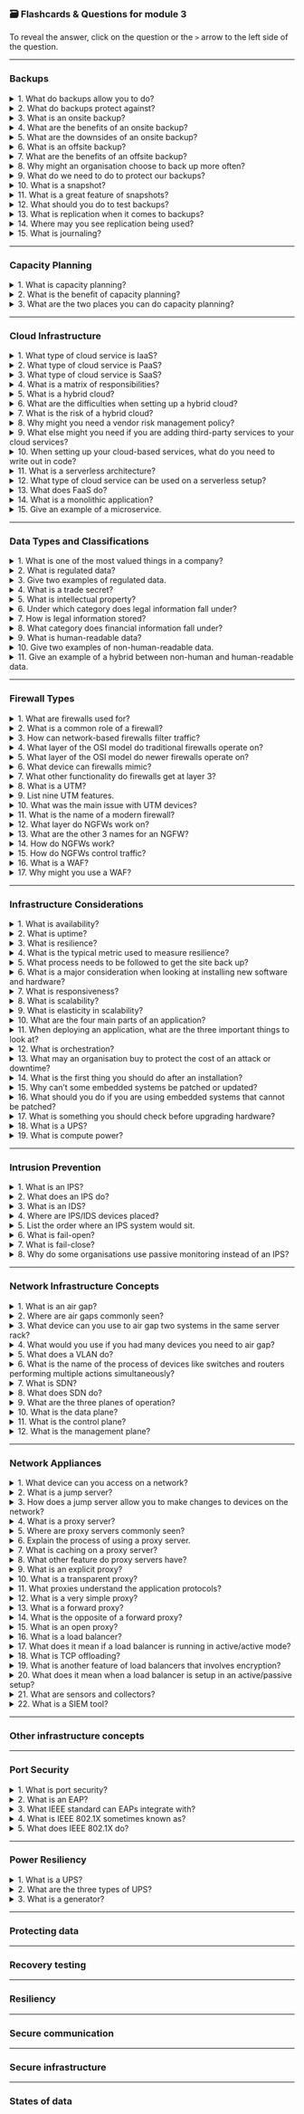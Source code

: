 ### 🗃️ Flashcards & Questions for module 3 
To reveal the answer, click on the question or the `>` arrow to the left side of the question.

-----

### Backups

<details>
  <summary>1. What do backups allow you to do?</summary>
  - Revert to when your system was at a good point.
</details>

<details>
  <summary>2. What do backups protect against?</summary>
  - Ransomware or if your device breaks.
</details>

<details>
  <summary>3. What is an onsite backup?</summary>
  - A backup located at the same site as the device.
</details>

<details>
  <summary>4. What are the benefits of an onsite backup?</summary>
  - You can control the level of security and the recovery time is very quick.
</details>

<details>
  <summary>5. What are the downsides of an onsite backup?</summary>
  - If anything happens to the site, such as a fire, you will lose all your data.
</details>

<details>
  <summary>6. What is an offsite backup?</summary>
  - A backup at a different location than the device.
</details>

<details>
  <summary>7. What are the benefits of an offsite backup?</summary>
  - It protects your data from natural disasters and theft from one site.
</details>

<details>
  <summary>8. Why might an organisation choose to back up more often?</summary>
  - If they believe their data is very important.
</details>

<details>
  <summary>9. What do we need to do to protect our backups?</summary>
  - Use encryption to prevent attackers from stealing your information.
</details>

<details>
  <summary>10. What is a snapshot?</summary>
  - A backup of a virtual machine or a cloud-based infrastructure.
</details>

<details>
  <summary>11. What is a great feature of snapshots?</summary>
  - Snapshots add the new data from the device to the previous backup instead of taking a whole new read of the data.
</details>

<details>
  <summary>12. What should you do to test backups?</summary>
  - Try restoring from the backup by simulating a disaster situation.
</details>

<details>
  <summary>13. What is replication when it comes to backups?</summary>
  - Replication is an ongoing backup that backs up in real time.
</details>

<details>
  <summary>14. Where may you see replication being used?</summary>
  - When running a hot site.
</details>

<details>
  <summary>15. What is journaling?</summary>
  - Journaling means if your power goes out and your data becomes corrupt, your device can look back in the journal to find the missing data.
</details>


-----

### Capacity Planning

<details>
  <summary>1. What is capacity planning?</summary>
  - Finding the right amount of supply to meet the demand your server or site might need.
</details>

<details>
  <summary>2. What is the benefit of capacity planning?</summary>
  - You are not overpaying for resources you are not using, but you also have enough resources to prevent your site from crashing.
</details>

<details>
  <summary>3. What are the two places you can do capacity planning?</summary>
  - Technology and employees.
</details>


-----

### Cloud Infrastructure

<details>
  <summary>1. What type of cloud service is IaaS?</summary>
  - Infrastructure as a Service
</details>

<details>
  <summary>2. What type of cloud service is PaaS?</summary>
  - Platform as a Service
</details>

<details>
  <summary>3. What type of cloud service is SaaS?</summary>
  - Software as a Service
</details>

<details>
  <summary>4. What is a matrix of responsibilities?</summary>
  - Something the cloud provider will give to you that outlines who’s responsible for what.
</details>

<details>
  <summary>5. What is a hybrid cloud?</summary>
  - When an organisation is using multiple clouds for the organisation.
</details>

<details>
  <summary>6. What are the difficulties when setting up a hybrid cloud?</summary>
  - Not all cloud services communicate together automatically and will require setup.  
  - They also write different logs with different terminology.
</details>

<details>
  <summary>7. What is the risk of a hybrid cloud?</summary>
  - Data being leaked as it is traversed over the internet.
</details>

<details>
  <summary>8. Why might you need a vendor risk management policy?</summary>
  - If you want to add third-party services like a firewall to your cloud service.
</details>

<details>
  <summary>9. What else might you need if you are adding third-party services to your cloud services?</summary>
  - A third-party impact plan for incident response.
</details>

<details>
  <summary>10. When setting up your cloud-based services, what do you need to write out in code?</summary>
  - Your infrastructure.
</details>

<details>
  <summary>11. What is a serverless architecture?</summary>
  - A serverless setup.
</details>

<details>
  <summary>12. What type of cloud service can be used on a serverless setup?</summary>
  - FaaS (Function as a Service)
</details>

<details>
  <summary>13. What does FaaS do?</summary>
  - It runs small functions for our application.
</details>

<details>
  <summary>14. What is a monolithic application?</summary>
  - An application that does everything.
</details>

<details>
  <summary>15. Give an example of a microservice.</summary>
  - An API (Application Programming Interface) — these give our apps third-party functionality.
</details>


-----

### Data Types and Classifications

<details>
  <summary>1. What is one of the most valued things in a company?</summary>
  - Its data.
</details>

<details>
  <summary>2. What is regulated data?</summary>
  - Data that is regulated by a third party by setting rules and laws on how the data must be stored and used to protect the user or consumer.
</details>

<details>
  <summary>3. Give two examples of regulated data.</summary>
  - PCI DSS (Payment Card Information Data Security Standard) — protects stored card information.  
  - HIPAA (Health Insurance Portability and Accountability Act) — protects health information.
</details>

<details>
  <summary>4. What is a trade secret?</summary>
  - A secret formula held by an organisation to give the organisation an edge against the market.
</details>

<details>
  <summary>5. What is intellectual property?</summary>
  - Information that can be seen but is protected from copyright or being used without authorisation.
</details>

<details>
  <summary>6. Under which category does legal information fall under?</summary>
  - Both. Some information may be released to the public and some might be confidential.
</details>

<details>
  <summary>7. How is legal information stored?</summary>
  - In two different locations to prevent data leaks.
</details>

<details>
  <summary>8. What category does financial information fall under?</summary>
  - Sensitive information that must be kept confidential unless authorised.
</details>

<details>
  <summary>9. What is human-readable data?</summary>
  - Data stored in plain text that is readable to any human.
</details>

<details>
  <summary>10. Give two examples of non-human-readable data.</summary>
  - Barcodes  
  - Encoded data
</details>

<details>
  <summary>11. Give an example of a hybrid between non-human and human-readable data.</summary>
  - Some barcodes contain the numbers under the barcode itself.
</details>


-----

### Firewall Types

<details>
  <summary>1. What are firewalls used for?</summary>
  - To control the flow of network traffic between two points.
</details>

<details>
  <summary>2. What is a common role of a firewall?</summary>
  - Allowing or preventing users from accessing specific sites and blocking malicious data being sent to the device.
</details>

<details>
  <summary>3. How can network-based firewalls filter traffic?</summary>
  - By port number or application.
</details>

<details>
  <summary>4. What layer of the OSI model do traditional firewalls operate on?</summary>
  - Layer 4
</details>

<details>
  <summary>5. What layer of the OSI model do newer firewalls operate on?</summary>
  - Layer 7
</details>

<details>
  <summary>6. What device can firewalls mimic?</summary>
  - A layer 3 router routing traffic on the edge of a network.
</details>

<details>
  <summary>7. What other functionality do firewalls get at layer 3?</summary>
  - Network Address Translation (NAT)
</details>

<details>
  <summary>8. What is a UTM?</summary>
  - Unified Threat Management — an all-in-one firewall security device.  
  - Sometimes known as a web security gateway.
</details>

<details>
  <summary>9. List nine UTM features.</summary>
  - URL filtering  
  - Malware inspection tools  
  - Spam filters  
  - CSU/DSU  
  - Router/switch  
  - Firewall  
  - IDS/IPS  
  - Bandwidth shaper  
  - VPN endpoint
</details>

<details>
  <summary>10. What was the main issue with UTM devices?</summary>
  - They could only run a few features at the same time before they would either slow the network or crash.
</details>

<details>
  <summary>11. What is the name of a modern firewall?</summary>
  - NGFW (Next Generation Firewall)
</details>

<details>
  <summary>12. What layer do NGFWs work on?</summary>
  - Layer 7 (Application Layer)
</details>

<details>
  <summary>13. What are the other 3 names for an NGFW?</summary>
  - Application Layer Gateway  
  - Stateful Multilayer Inspection  
  - Deep Packet Inspection
</details>

<details>
  <summary>14. How do NGFWs work?</summary>
  - They look at and analyse all packets sent over the network, categorising them into allowed and denied.
</details>

<details>
  <summary>15. How do NGFWs control traffic?</summary>
  - They are based on what application is in use.  
  - From preset filters, they filter out what the user can and cannot view.
</details>

<details>
  <summary>16. What is a WAF?</summary>
  - Web Application Firewall — it analyses input into a web application and either allows or denies depending on what the user input was.
</details>

<details>
  <summary>17. Why might you use a WAF?</summary>
  - To protect against SQL injection attacks.
</details>


-----

### Infrastructure Considerations

<details>
  <summary>1. What is availability?</summary>
  - The site and its data are always available to authorised users.
</details>

<details>
  <summary>2. What is uptime?</summary>
  - The measurement of how long your services are available.
</details>

<details>
  <summary>3. What is resilience?</summary>
  - How quickly you are able to get your systems back online.
</details>

<details>
  <summary>4. What is the typical metric used to measure resilience?</summary>
  - Mean Time To Repair (MTTR).
</details>

<details>
  <summary>5. What process needs to be followed to get the site back up?</summary>
  - Find the root cause, replace any damaged hardware, patch software, and sort any redundant systems.
</details>

<details>
  <summary>6. What is a major consideration when looking at installing new software and hardware?</summary>
  - Cost of purchasing, installation, security, operation, and maintenance.
</details>

<details>
  <summary>7. What is responsiveness?</summary>
  - How quickly you get a response from the server or service.
</details>

<details>
  <summary>8. What is scalability?</summary>
  - How easy it is to increase or decrease capacity depending on demand.
</details>

<details>
  <summary>9. What is elasticity in scalability?</summary>
  - How quickly we can increase or decrease the capacity.
</details>

<details>
  <summary>10. What are the four main parts of an application?</summary>
  - Web server  
  - Database  
  - Caching server  
  - Firewall
</details>

<details>
  <summary>11. When deploying an application, what are the three important things to look at?</summary>
  - Hardware resources  
  - Cloud budgets  
  - Change controls
</details>

<details>
  <summary>12. What is orchestration?</summary>
  - The process of automating deployment.
</details>

<details>
  <summary>13. What may an organisation buy to protect the cost of an attack or downtime?</summary>
  - Cybersecurity insurance.
</details>

<details>
  <summary>14. What is the first thing you should do after an installation?</summary>
  - Check for patches and updates.
</details>

<details>
  <summary>15. Why can’t some embedded systems be patched or updated?</summary>
  - Some of them are not connected to the Internet.
</details>

<details>
  <summary>16. What should you do if you are using embedded systems that cannot be patched?</summary>
  - Apply additional security measures.
</details>

<details>
  <summary>17. What is something you should check before upgrading hardware?</summary>
  - Check power availability.
</details>

<details>
  <summary>18. What is a UPS?</summary>
  - Uninterruptible Power Supply — keeps your systems running if the power goes out (large battery store).
</details>

<details>
  <summary>19. What is compute power?</summary>
  - The amount of computing power your device has. The more available, the quicker requests are processed.
</details>


-----

### Intrusion Prevention

<details>
  <summary>1. What is an IPS?</summary>
  - Intrusion Prevention System
</details>

<details>
  <summary>2. What does an IPS do?</summary>
  - Watches traffic traversing the network in real time and blocks malicious traffic automatically.
</details>

<details>
  <summary>3. What is an IDS?</summary>
  - Intrusion Detection System — detects malicious activity and alerts the user instead of automatically blocking it.
</details>

<details>
  <summary>4. Where are IPS/IDS devices placed?</summary>
  - Inline between the user's device and the internet.
</details>

<details>
  <summary>5. List the order where an IPS system would sit.</summary>
  - Internet → Firewall → IPS → Core Switch
</details>

<details>
  <summary>6. What is fail-open?</summary>
  - If an IPS device fails, the traffic will still be able to flow through the device.
</details>

<details>
  <summary>7. What is fail-close?</summary>
  - If an IPS device fails, all traffic will be blocked and no data will be able to enter.
</details>

<details>
  <summary>8. Why do some organisations use passive monitoring instead of an IPS?</summary>
  - Because they believe an IPS can be too invasive and may sometimes block safe traffic.
</details>


-----
### Network Infrastructure Concepts

<details>
  <summary>1. What is an air gap?</summary>
  - When we use physical isolation to split devices. This prevents attackers from automatically getting access to the entire system.
</details>

<details>
  <summary>2. Where are air gaps commonly seen?</summary>
  - Web servers and databases.
</details>

<details>
  <summary>3. What device can you use to air gap two systems in the same server rack?</summary>
  - A network switch.
</details>

<details>
  <summary>4. What would you use if you had many devices you need to air gap?</summary>
  - VLAN (Virtual Local Area Network)
</details>

<details>
  <summary>5. What does a VLAN do?</summary>
  - A VLAN allows you to segment your switch into separate local networks.  
    This is useful because VLANs are unable to directly talk to one another, making them similar to a physical air gap.
</details>

<details>
  <summary>6. What is the name of the process of devices like switches and routers performing multiple actions simultaneously?</summary>
  - The planes of operation.
</details>

<details>
  <summary>7. What is SDN?</summary>
  - Software Defined Networking.
</details>

<details>
  <summary>8. What does SDN do?</summary>
  - Dynamically manages the planes of operation in cloud networks.
</details>

<details>
  <summary>9. What are the three planes of operation?</summary>
  - Data plane, Control plane, and Management plane.
</details>

<details>
  <summary>10. What is the data plane?</summary>
  - The data plane handles all the routing, forwarding, encrypting, and processing of frames — anything related to data processing.
</details>

<details>
  <summary>11. What is the control plane?</summary>
  - The control plane manages how data is transferred between devices, including routing decisions and path selection.
</details>

<details>
  <summary>12. What is the management plane?</summary>
  - The management plane controls how you connect to and manage devices via SSH, browser, or API connections.
</details>


-----

### Network Appliances

<details>
  <summary>1. What device can you access on a network?</summary>
  - A jump server.
</details>

<details>
  <summary>2. What is a jump server?</summary>
  - A jump server is a device on a network that can be connected to from outside the network.  
    It has extreme security and limited access.
</details>

<details>
  <summary>3. How does a jump server allow you to make changes to devices on the network?</summary>
  - You connect to the jump server, and the jump server uses SSH or a VPN to make changes on other devices.
</details>

<details>
  <summary>4. What is a proxy server?</summary>
  - A proxy server sits between devices and makes requests on behalf of the devices it’s connected to.
</details>

<details>
  <summary>5. Where are proxy servers commonly seen?</summary>
  - Between a device and the internet.
</details>

<details>
  <summary>6. Explain the process of using a proxy server.</summary>
  - The device makes a request which is sent to the proxy server.  
    The proxy server then makes the request, receives the data, checks for malicious code, and sends it to the device (or rejects it).
</details>

<details>
  <summary>7. What is caching on a proxy server?</summary>
  - Proxy servers cache requests so that repeated queries can be served faster without making the same request again.
</details>

<details>
  <summary>8. What other feature do proxy servers have?</summary>
  - URL filtering — allowing or blocking users from accessing specific sites.
</details>

<details>
  <summary>9. What is an explicit proxy?</summary>
  - A proxy that needs to be configured manually in the application or operating system.
</details>

<details>
  <summary>10. What is a transparent proxy?</summary>
  - A proxy that the end user is unaware of; it automatically operates between the user and the internet without manual configuration.
</details>

<details>
  <summary>11. What proxies understand the application protocols?</summary>
  - Application layer proxies.
</details>

<details>
  <summary>12. What is a very simple proxy?</summary>
  - NAT (Network Address Translation).
</details>

<details>
  <summary>13. What is a forward proxy?</summary>
  - A proxy used to control outbound traffic (sometimes called an internal proxy).
</details>

<details>
  <summary>14. What is the opposite of a forward proxy?</summary>
  - A reverse proxy.
</details>

<details>
  <summary>15. What is an open proxy?</summary>
  - A proxy that is open to anyone on the internet — extremely insecure.
</details>

<details>
  <summary>16. What is a load balancer?</summary>
  - Distributes requests made to a web server across multiple servers to reduce load and improve response time.
</details>

<details>
  <summary>17. What does it mean if a load balancer is running in active/active mode?</summary>
  - All servers are being used by the load balancer.
</details>

<details>
  <summary>18. What is TCP offloading?</summary>
  - When using load balancers, TCP connections can be reused instead of creating a new one for every request.
</details>

<details>
  <summary>19. What is another feature of load balancers that involves encryption?</summary>
  - Load balancers can manage SSL encryption and decryption for traffic between clients and servers.
</details>

<details>
  <summary>20. What does it mean when a load balancer is setup in an active/passive setup?</summary>
  - Some servers handle traffic while others remain on standby to take over if a primary server fails.
</details>

<details>
  <summary>21. What are sensors and collectors?</summary>
  - Sensors are detection tools like IDS.  
    Collectors (like SIEM tools) receive and analyze data from these sensors.
</details>

<details>
  <summary>22. What is a SIEM tool?</summary>
  - A Security Information and Event Management (SIEM) tool provides a live dashboard that collects logs and data from sensors and applications to monitor for threats and vulnerabilities.
</details>


-----

### Other infrastructure concepts


-----

### Port Security

<details>
  <summary>1. What is port security?</summary>
  - The security of the individual interfaces that are on a switch or wireless access point.
</details>

<details>
  <summary>2. What is an EAP?</summary>
  - Extensible Authentication Protocol — a framework that allows authentication on network devices.
</details>

<details>
  <summary>3. What IEEE standard can EAPs integrate with?</summary>
  - 802.1X
</details>

<details>
  <summary>4. What is IEEE 802.1X sometimes known as?</summary>
  - NAC (Port-based Network Access Control)
</details>

<details>
  <summary>5. What does IEEE 802.1X do?</summary>
  - Prevents access to the network without proper authentication.
</details>


-----

### Power Resiliency

<details>
  <summary>1. What is a UPS?</summary>
  - Uninterruptible Power Supply (UPS).  
    Keeps your systems running if the power goes out by using a large battery store.
</details>

<details>
  <summary>2. What are the three types of UPS?</summary>
  - Offline/Standby UPS  
  - Line-Interactive UPS  
  - On-line/Double Conversion UPS
</details>

<details>
  <summary>3. What is a generator?</summary>
  - A generator turns fuel into electricity and can provide power for short-term or long-term outages.
</details>


-----

### Protecting data


-----

### Recovery testing


-----

### Resiliency


-----

### Secure communication


-----

### Secure infrastructure


-----

### States of data












